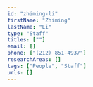 ```yaml
---
id: "zhiming-li"
firstName: "Zhiming"
lastName: "Li"
type: "Staff"
titles: [""]
email: []
phone: ["(212) 851-4937"]
researchAreas: []
tags: ["People", "Staff"]
urls: []
---
```

